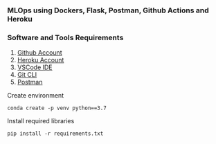 ### MLOps using Dockers, Flask, Postman, Github Actions and Heroku 

### Software and Tools Requirements

1. [Github Account](https://github.com)
2. [Heroku Account](https://heroku.com)
3. [VSCode IDE](https://code.visualstudio.com/)
4. [Git CLI](https://git-scm.com/book/en/v2/Getting-Started-The-Command-Line)
5. [Postman](https://www.postman.com/downloads/)

Create environment

```
conda create -p venv python==3.7
```
Install required libraries 

```
pip install -r requirements.txt
```

